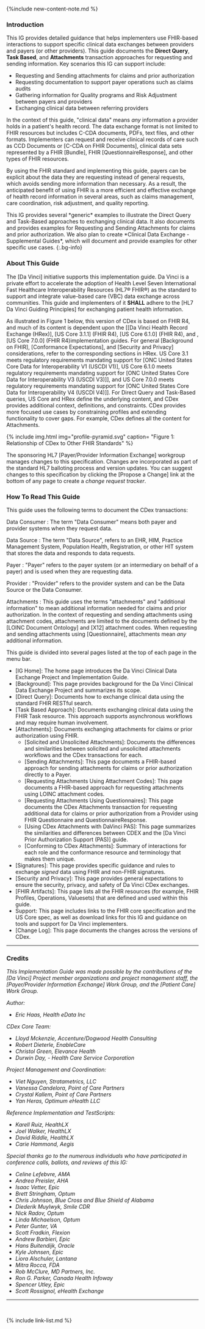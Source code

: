 
{%include new-content-note.md %}

### Introduction

This IG provides detailed guidance that helps implementers use FHIR-based interactions to support specific clinical data exchanges between providers and payers (or other providers). This guide documents the **Direct Query**, **Task Based**, and **Attachments** transaction approaches for requesting and sending information. Key scenarios this IG can support include:

 - Requesting and Sending attachments for claims and prior authorization
 - Requesting documentation to support payer operations such as claims audits
 - Gathering information for Quality programs and Risk Adjustment between payers and providers
 - Exchanging clinical data between referring providers


In the context of this guide, "clinical data" means *any* information a provider holds in a patient's health record. The data exchange format is not limited to FHIR resources but includes C-CDA documents, PDFs, text files, and other formats. Implementers can request and receive clinical records of care such as CCD Documents or [C-CDA on FHIR Documents], clinical data sets represented by a FHIR [Bundle], FHIR [QuestionnaireResponse], and other types of FHIR resources. 

By using the FHIR standard and implementing this guide, payers can be explicit about the data they are requesting instead of general requests, which avoids sending more information than necessary. As a result, the anticipated benefit of using FHIR is a more efficient and effective exchange of health record information in several areas, such as claims management, care coordination, risk adjustment, and quality reporting.  

<div class="bg-success" markdown="1">
This IG provides several *generic* examples to illustrate the Direct Query and Task-Based approaches to exchanging clinical data. It also documents and provides examples for Requesting and Sending Attachments for claims and prior authorization. We also plan to create *Clinical Data Exchange - Supplemental Guides*, which will document and provide examples for other specific use cases.
{:.bg-info}
</div><!-- new-content -->

### About This Guide

The [Da Vinci] initiative supports this implementation guide. Da Vinci is a private effort to accelerate the adoption of Health Level Seven International Fast Healthcare Interoperability Resources (HL7® FHIR®) as the standard to support and integrate value-based care (VBC) data exchange across communities. <span class="bg-success" markdown="1">This guide and implementers of it **SHALL** adhere</span><!-- new-content --> to the [HL7 Da Vinci Guiding Principles] for exchanging patient health information. 

<div class="bg-success" markdown="1">
As illustrated in Figure 1 below, this version of CDex is based on FHIR R4, and much of its content is dependent upon the [[Da Vinci Health Record Exchange (HRex)], [US Core 3.1.1] (FHIR R4), [US Core 6.1.0] (FHIR R4), and , [US Core 7.0.0] (FHIR R4)implementation guides.
 For general [Background on FHIR], [Conformance Expectations], and [Security and Privacy] considerations, refer to the corresponding sections in HRex. US Core 3.1 meets regulatory requirements mandating support for [ONC United States Core Data for Interoperability V1 (USCDI V1)], US Core 6.1.0 meets regulatory requirements mandating support for [ONC United States Core Data for Interoperability V3 (USCDI V3)]], and US Core 7.0.0 meets regulatory requirements mandating support for [ONC United States Core Data for Interoperability V4 (USCDI V4)]].
 For Direct Query and Task-Based queries, US Core and HRex define the underlying content, and CDex provides additional context, definitions, and constraints. CDex provides more focused use cases by constraining profiles and extending functionality to cover gaps. For example, CDex defines all the content for Attachments.
</div><!-- new-content -->

{% include img.html img="profile-pyramid.svg" caption= "Figure 1: Relationship of CDex to Other FHIR Standards" %}

 The sponsoring HL7 [Payer/Provider Information Exchange] workgroup manages changes to this specification. Changes are incorporated as part of the standard HL7 balloting process  <span class="bg-success" markdown="1">and version updates.</span><!-- new-content --> You can suggest changes to this specification by clicking the [Propose a Change] link at the bottom of any page to create a *change request tracker*.

### How To Read This Guide

This guide uses the following terms to document the CDex transactions:

Data Consumer
: The term "Data Consumer" means both payer and provider systems when they request data.

Data Source
: <span class="bg-success" markdown="1">The term "Data Source", refers to an EHR, HIM, Practice Management System, Population Health, Registration, or other HIT system that stores the data and responds to data requests.</span><!-- new-content -->

Payer
: <span class="bg-success" markdown="1">"Payer" refers to the payer system (or an intermediary on behalf of a payer) and is used when they are requesting data.</span><!-- new-content -->

Provider
: "Provider" refers to the provider system and can be the Data Source or the Data Consumer.

Attachments
: <span class="bg-success" markdown="1">This guide uses the terms "attachments" and "additional information" to mean additional information needed for claims and prior authorization.  In the context of requesting and sending attachments using attachment codes, attachments are limited to the documents defined by the [LOINC Document Ontology] and [X12] attachment codes.  When requesting and sending attachments using [Questionnaire], attachments mean *any* additional information.</span><!-- new-content -->

This guide is divided into several pages listed at the top of each page in the menu bar.

- [IG Home]\: The home page introduces the Da Vinci Clinical Data Exchange Project and Implementation Guide.
- [Background]\: <span class="bg-success" markdown="1">This page provides background for the Da Vinci Clinical Data Exchange Project and summarizes its scope.</span><!-- new-content -->
- [Direct Query]\: Documents how to exchange clinical data using the standard FHIR RESTful search.
- [Task Based Approach]\: Documents exchanging clinical data using the FHIR Task resource. This approach supports asynchronous workflows and may require human involvement.
- [Attachments]\: Documents exchanging attachments for claims or prior authorization using FHIR.
    - [Solicited and Unsolicited Attachments]\: Documents the differences and similarities between solicited and unsolicited attachments workflows and the CDex transactions for each.
    - [Sending Attachments]\: This page documents a FHIR-based approach for sending attachments for claims or prior authorization directly to a Payer.
    - [Requesting Attachments Using Attachment Codes]\: <span class="bg-success" markdown="1">This page documents a FHIR-based approach for requesting attachments using LOINC attachment codes.</span><!-- new-content -->
    - [Requesting Attachments Using Questionnaires]\: <span class="bg-success" markdown="1">This page documents the CDex Attachments transaction for requesting additional data for claims or prior authorization from a Provider using 
FHIR Questionnaire and QuestionnaireResponse.</span><!-- new-content -->
    - [Using CDex Attachments with DaVinci PAS]\: <span class="bg-success" markdown="1">This page summarizes the similarities and differences between CDEX and the [Da Vinci Prior Authorization Support (PAS)] guide.</span><!-- new-content -->
    - [Conforming to CDex Attachments]\: Summary of interactions for each role and the conformance resource and terminology that makes them unique. 
- [Signatures]\: This page provides specific guidance and rules to exchange *signed* data using FHIR and non-FHIR signatures.
- [Security and Privacy]\: This page provides general expectations to ensure the security, privacy, and safety of Da Vinci CDex exchanges.
- [FHIR Artifacts]\: <span class="bg-success" markdown="1">This page lists all the FHIR resources (for example, FHIR Profiles, Operations, Valuesets)  that are defined and used within this guide.</span><!-- new-content -->
- <span class="bg-success" markdown="1">Support\: This page includes links to the FHIR core specification and the US Core spec, as well as download links for this IG and guidance on tools and support for Da Vinci implementers.<!-- new-content -->
- [Change Log]\: This page documents the changes across the versions of CDex.

---

### Credits

*This Implementation Guide was made possible by the contributions of the [Da Vinci] Project member organizations and project management staff, the [Payer/Provider Information Exchange] Work Group, and the [Patient Care] Work Group.*

*Author:*

- *Eric Haas, Health eData Inc*

*CDex Core Team:*

- *Lloyd Mckenzie, Accenture/Dogwood Health Consulting*
- *Robert Dieterle, EnableCare*
- *Christol Green, Elevance Health*
- *Durwin Day, - Health Care Service Corporation*

*Project Management and Coordination:*
- *Viet Nguyen, Stratametrics, LLC*
- *Vanessa Candelora, Point of Care Partners*
- *Crystal Kallem, Point of Care Partners*
- *Yan Heras, Optimum eHealth LLC*

*Reference Implementation and TestScripts:*
- *Karell Ruiz, HealthLX*
- *Joel Walker, HealthLX*
- *David Riddle, HealthLX*
- *Carie Hammond, Aegis*

*Special thanks go to the numerous individuals who have participated in conference calls, ballots, and reviews of this IG:*

- *Celine Lefebvre, AMA*
- *Andrea Preisler, AHA*
- *Isaac Vetter, Epic*
- *Brett Stringham, Optum*
- *Chris Johnson, Blue Cross and Blue Shield of Alabama*
- *Diederik Muylwyk, Smile CDR*
- *Nick Radov, Optum*
- *Linda Michaelson, Optum*
- *Peter Gunter, VA*
- *Scott Fradkin, Flexion*
- *Andrew Barbieri, Epic*
- *Hans Buitendijk, Oracle*
- *Kyle Johnsen, Epic*
- *Liora Alschuler, Lantana*
- *Mitra Rocca, FDA*
- *Rob McClure, MD Partners, Inc.*
- *Ron G. Parker, Canada Health Infoway*
- *Spencer Utley, Epic*
- *Scott Rossignol, eHealth Exchange*

---

<br />

{% include link-list.md %}
